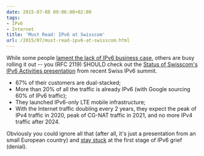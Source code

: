 ```yaml
---
date: 2015-07-08 09:06:00+02:00
tags:
- IPv6
- Internet
title: 'Must Read: IPv6 at Swisscom'
url: /2015/07/must-read-ipv6-at-swisscom.html
---
```

While some people [lament the lack of IPv6 business case](http://blog.ipspace.net/2015/06/ipv6-is-here-get-used-to-it.html), others are busy rolling it out -- you (RFC 2119) SHOULD check out the [Status of Swisscom's IPv6 Activities presentation](http://www.ipv6conference.ch/wp-content/uploads/2015/06/B10-Swisscom-Status_Roadmap_and_Outlook_IPv6.pdf) from recent Swiss IPv6 summit.
<!--more-->
-   67% of their customers are dual-stacked;
-   More than 20% of all the traffic is already IPv6 (with Google sourcing 60% of IPv6 traffic);
-   They launched IPv6-only LTE mobile infrastructure;
-   With the Internet traffic doubling every 2 years, they expect the peak of IPv4 traffic in 2020, peak of CG-NAT traffic in 2021, and no more IPv4 traffic after 2024.

Obviously you could ignore all that (after all, it's just a presentation from an small European country) and [stay stuck](http://blog.ipspace.net/2015/06/ipv6-is-here-get-used-to-it.html?showComment=1435076689207#c7988183373485577517) at the first stage of IPv6 grief (denial).
